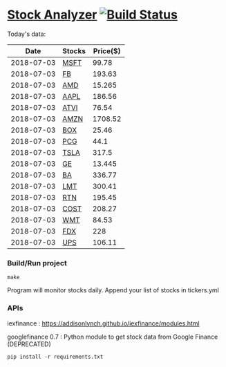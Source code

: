 # [Stock Analyzer](https://ogoyal.github.io/StockAnalyzer/) [![Build Status](https://travis-ci.org/ogoyal/StockAnalyzer.svg?branch=master)](https://travis-ci.org/ogoyal/StockAnalyzer)

Today's data:

| Date| Stocks| Price($) | 
| --- | --- | ---  | 
| 2018-07-03| [MSFT](https://plot.ly/~ogoyal/2)| 99.78 | 
| 2018-07-03| [FB](https://plot.ly/~ogoyal/4)| 193.63 | 
| 2018-07-03| [AMD](https://plot.ly/~ogoyal/6)| 15.265 | 
| 2018-07-03| [AAPL](https://plot.ly/~ogoyal/8)| 186.56 | 
| 2018-07-03| [ATVI](https://plot.ly/~ogoyal/10)| 76.54 | 
| 2018-07-03| [AMZN](https://plot.ly/~ogoyal/12)| 1708.52 | 
| 2018-07-03| [BOX](https://plot.ly/~ogoyal/14)| 25.46 | 
| 2018-07-03| [PCG](https://plot.ly/~ogoyal/16)| 44.1 | 
| 2018-07-03| [TSLA](https://plot.ly/~ogoyal/18)| 317.5 | 
| 2018-07-03| [GE](https://plot.ly/~ogoyal/20)| 13.445 | 
| 2018-07-03| [BA](https://plot.ly/~ogoyal/22)| 336.77 | 
| 2018-07-03| [LMT](https://plot.ly/~ogoyal/24)| 300.41 | 
| 2018-07-03| [RTN](https://plot.ly/~ogoyal/26)| 195.45 | 
| 2018-07-03| [COST](https://plot.ly/~ogoyal/28)| 208.27 | 
| 2018-07-03| [WMT](https://plot.ly/~ogoyal/30)| 84.53 | 
| 2018-07-03| [FDX](https://plot.ly/~ogoyal/32)| 228 | 
| 2018-07-03| [UPS](https://plot.ly/~ogoyal/34)| 106.11 | 

### Build/Run project

```
make
```

Program will monitor stocks daily. Append your list of stocks in tickers.yml

### APIs
iexfinance : https://addisonlynch.github.io/iexfinance/modules.html

googlefinance 0.7 : Python module to get stock data from Google Finance (DEPRECATED)

```
pip install -r requirements.txt
```
